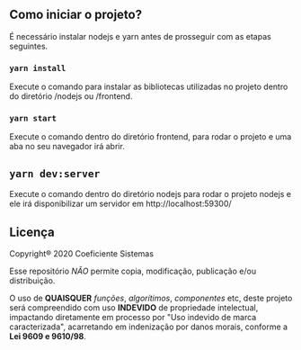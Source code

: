 ## Como iniciar o projeto?

É necessário instalar nodejs e yarn antes de prosseguir com as etapas seguintes.

### `yarn install`

Execute o comando para instalar as bibliotecas utilizadas no projeto dentro do diretório /nodejs ou /frontend.

### `yarn start`

Execute o comando dentro do diretório frontend, para rodar o projeto e uma aba no seu navegador irá abrir.

## `yarn dev:server`

Execute o comando dentro do diretório nodejs para rodar o projeto nodejs e ele irá disponibilizar um servidor em http://localhost:59300/

## Licença

Copyright® 2020 Coeficiente Sistemas

Esse repositório _NÃO_ permite copia, modificação, publicação e/ou distribuição.

O uso de **QUAISQUER** _funções_, _algorítimos_, _componentes_ etc, deste projeto será compreendido com uso **INDEVIDO** de propriedade intelectual, impactando diretamente em processo por "Uso indevido de marca caracterizada", acarretando em indenização por danos morais, conforme a **Lei 9609 e 9610/98**.
